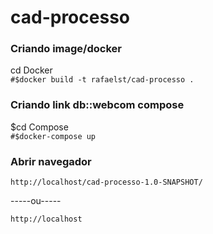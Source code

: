 # cad-processo
<h3>Criando image/docker</h3>
cd Docker
<br>
<code>#$docker build -t rafaelst/cad-processo .</code>
<br>
<h3>Criando link <coded>db::web</code>com compose</h3>
$cd Compose
<br>
<code>#$docker-compose up</code>
<h3>Abrir navegador</h3>
<code>http://localhost/cad-processo-1.0-SNAPSHOT/</code>
<p>-----ou-----</p>
<code>http://localhost</code>
